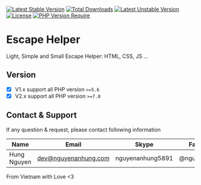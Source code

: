 [![Latest Stable Version](http://poser.pugx.org/nguyenanhung/escape-helper/v)](https://packagist.org/packages/nguyenanhung/escape-helper) [![Total Downloads](http://poser.pugx.org/nguyenanhung/escape-helper/downloads)](https://packagist.org/packages/nguyenanhung/escape-helper) [![Latest Unstable Version](http://poser.pugx.org/nguyenanhung/escape-helper/v/unstable)](https://packagist.org/packages/nguyenanhung/escape-helper) [![License](http://poser.pugx.org/nguyenanhung/escape-helper/license)](https://packagist.org/packages/nguyenanhung/escape-helper) [![PHP Version Require](http://poser.pugx.org/nguyenanhung/escape-helper/require/php)](https://packagist.org/packages/nguyenanhung/escape-helper)

# Escape Helper

Light, Simple and Small Escape Helper: HTML, CSS, JS ...

## Version

- [x] V1.x support all PHP version `>=5.6`
- [x] V2.x support all PHP version `>=7.0`

## Contact & Support

If any question & request, please contact following information

| Name        | Email                | Skype            | Facebook      |
| ----------- | -------------------- | ---------------- | ------------- |
| Hung Nguyen | dev@nguyenanhung.com | nguyenanhung5891 | @nguyenanhung |

From Vietnam with Love <3
